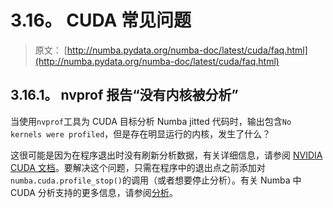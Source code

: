 # 3.16。 CUDA 常见问题

> 原文： [http://numba.pydata.org/numba-doc/latest/cuda/faq.html](http://numba.pydata.org/numba-doc/latest/cuda/faq.html)

## 3.16.1。 nvprof 报告“没有内核被分析”

当使用`nvprof`工具为 CUDA 目标分析 Numba jitted 代码时，输​​出包含`No kernels were profiled`，但是存在明显运行的内核，发生了什么？

这很可能是因为在程序退出时没有刷新分析数据，有关详细信息，请参阅 [NVIDIA CUDA 文档](http://docs.nvidia.com/cuda/profiler-users-guide/#flush-profile-data)。要解决这个问题，只需在程序中的退出点之前添加对`numba.cuda.profile_stop()`的调用（或者想要停止分析）。有关 Numba 中 CUDA 分析支持的更多信息，请参阅[分析](../cuda-reference/host.html#cuda-profiling)。